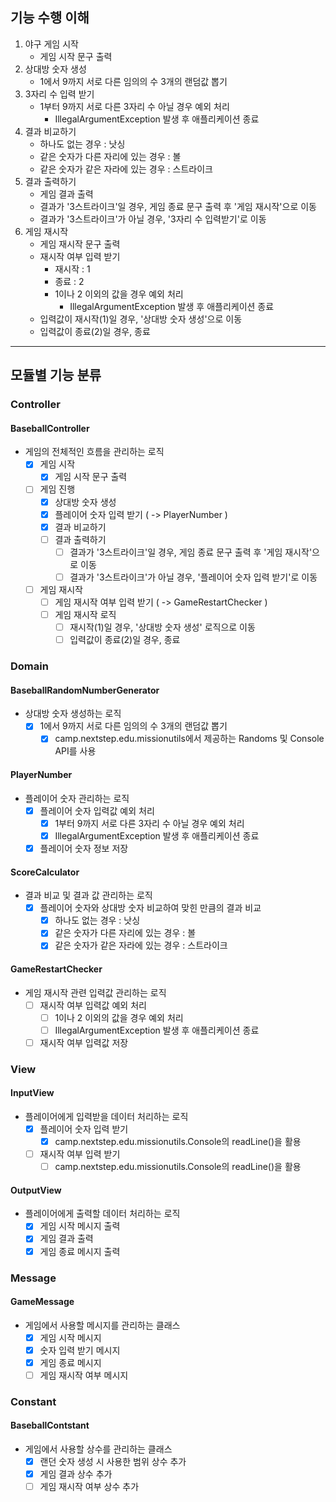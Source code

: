 ## 기능 수행 이해
1. 야구 게임 시작
   - 게임 시작 문구 출력
2. 상대방 숫자 생성
     - 1에서 9까지 서로 다른 임의의 수 3개의 랜덤값 뽑기
3. 3자리 수 입력 받기
   - 1부터 9까지 서로 다른 3자리 수 아닐 경우 예외 처리
     - IllegalArgumentException 발생 후 애플리케이션 종료
4. 결과 비교하기
   - 하나도 없는 경우 : 낫싱
   - 같은 숫자가 다른 자리에 있는 경우 : 볼
   - 같은 숫자가 같은 자라에 있는 경우 : 스트라이크
5. 결과 출력하기
   - 게임 결과 출력
   - 결과가 '3스트라이크'일 경우, 게임 종료 문구 출력 후 '게임 재시작'으로 이동
   - 결과가 '3스트라이크'가 아닐 경우, '3자리 수 입력받기'로 이동
6. 게임 재시작
   - 게임 재시작 문구 출력
   - 재시작 여부 입력 받기
     - 재시작 : 1
     - 종료 : 2
     - 1이나 2 이외의 값을 경우 예외 처리
       - IllegalArgumentException 발생 후 애플리케이션 종료
   - 입력값이 재시작(1)일 경우, '상대방 숫자 생성'으로 이동
   - 입력값이 종료(2)일 경우, 종료

---
## 모듈별 기능 분류
### Controller
#### BaseballController
- 게임의 전체적인 흐름을 관리하는 로직
  - [x] 게임 시작
    - [x] 게임 시작 문구 출력
  - [ ] 게임 진행
    - [x] 상대방 숫자 생성
    - [x] 플레이어 숫자 입력 받기 ( -> PlayerNumber )
    - [x] 결과 비교하기
    - [ ] 결과 출력하기 
      - [ ] 결과가 '3스트라이크'일 경우, 게임 종료 문구 출력 후 '게임 재시작'으로 이동
      - [ ] 결과가 '3스트라이크'가 아닐 경우, '플레이어 숫자 입력 받기'로 이동
  - [ ] 게임 재시작
    - [ ] 게임 재시작 여부 입력 받기 ( -> GameRestartChecker )
    - [ ] 게임 재시작 로직
      - [ ] 재시작(1)일 경우, '상대방 숫자 생성' 로직으로 이동
      - [ ] 입력값이 종료(2)일 경우, 종료
### Domain
#### BaseballRandomNumberGenerator
- 상대방 숫자 생성하는 로직
  - [x] 1에서 9까지 서로 다른 임의의 수 3개의 랜덤값 뽑기
    - [x] camp.nextstep.edu.missionutils에서 제공하는 Randoms 및 Console API를 사용
#### PlayerNumber
- 플레이어 숫자 관리하는 로직
  - [x] 플레이어 숫자 입력값 예외 처리
    - [x] 1부터 9까지 서로 다른 3자리 수 아닐 경우 예외 처리
    - [x] IllegalArgumentException 발생 후 애플리케이션 종료
  - [x] 플레이어 숫자 정보 저장
#### ScoreCalculator
- 결과 비교 및 결과 값 관리하는 로직
  - [x] 플레이어 숫자와 상대방 숫자 비교하여 맞힌 만큼의 결과 비교
      - [x] 하나도 없는 경우 : 낫싱
      - [x] 같은 숫자가 다른 자리에 있는 경우 : 볼
      - [x] 같은 숫자가 같은 자라에 있는 경우 : 스트라이크
#### GameRestartChecker
- 게임 재시작 관련 입력값 관리하는 로직
  - [ ] 재시작 여부 입력값 예외 처리
    - [ ] 1이나 2 이외의 값을 경우 예외 처리
    - [ ] IllegalArgumentException 발생 후 애플리케이션 종료
  - [ ] 재시작 여부 입력값 저장
### View 
#### InputView
- 플레이어에게 입력받을 데이터 처리하는 로직
  - [x] 플레이어 숫자 입력 받기
    - [x] camp.nextstep.edu.missionutils.Console의 readLine()을 활용
  - [ ] 재시작 여부 입력 받기
    - [ ] camp.nextstep.edu.missionutils.Console의 readLine()을 활용
  
#### OutputView
- 플레이어에게 출력할 데이터 처리하는 로직
  - [x] 게임 시작 메시지 출력
  - [x] 게임 결과 출력
  - [x] 게임 종료 메시지 출력
  
### Message
#### GameMessage
- 게임에서 사용할 메시지를 관리하는 클래스
  - [x] 게임 시작 메시지
  - [x] 숫자 입력 받기 메시지
  - [x] 게임 종료 메시지
  - [ ] 게임 재시작 여부 메시지
### Constant
#### BaseballContstant
- 게임에서 사용할 상수를 관리하는 클래스
  - [x] 랜던 숫자 생성 시 사용한 범위 상수 추가
  - [x] 게임 결과 상수 추가
  - [ ] 게임 재시작 여부 상수 추가